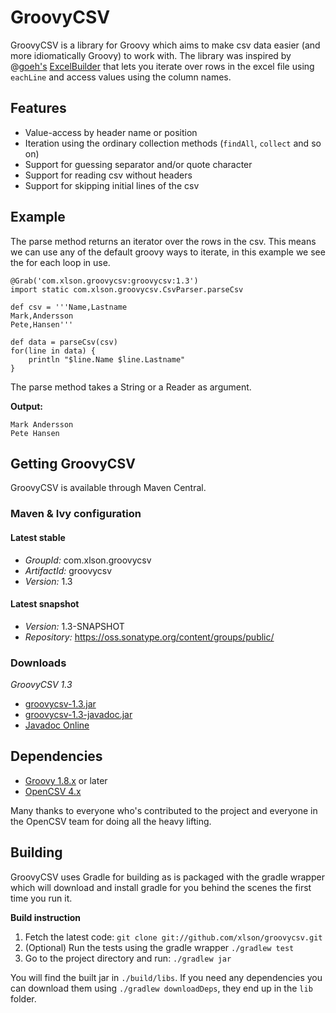 # GroovyCSV

GroovyCSV is a library for Groovy which aims to make csv data
easier (and more idiomatically Groovy) to work with. The library was inspired by @[goeh's](http://twitter.com/goeh)
[ExcelBuilder](http://www.technipelago.se/blog/show/groovy-poi-excel) that lets you
iterate over rows in the excel file using `eachLine` and access values
using the column names.

## Features

* Value-access by header name or position
* Iteration using the ordinary collection methods (`findAll`, `collect`
  and so on)
* Support for guessing separator and/or quote character
* Support for reading csv without headers
* Support for skipping initial lines of the csv

## Example

The parse method returns an iterator over the rows in the csv. This
means we can use any of the default groovy ways to iterate, in this
example we see the for each loop in use.

    @Grab('com.xlson.groovycsv:groovycsv:1.3')
    import static com.xlson.groovycsv.CsvParser.parseCsv

    def csv = '''Name,Lastname
    Mark,Andersson
    Pete,Hansen'''

    def data = parseCsv(csv)
    for(line in data) {
        println "$line.Name $line.Lastname"
    }

The parse method takes a String or a Reader as argument.

**Output:**

    Mark Andersson
    Pete Hansen

## Getting GroovyCSV

GroovyCSV is available through Maven Central.

### Maven & Ivy configuration

#### Latest stable

* *GroupId:* com.xlson.groovycsv
* *ArtifactId:* groovycsv
* *Version:* 1.3

#### Latest snapshot

* *Version:* 1.3-SNAPSHOT
* *Repository:* https://oss.sonatype.org/content/groups/public/

### Downloads

*GroovyCSV 1.3*


* [groovycsv-1.3.jar](http://repo1.maven.org/maven2/com/xlson/groovycsv/groovycsv/1.3/groovycsv-1.3.jar)
* [groovycsv-1.3-javadoc.jar](http://repo1.maven.org/maven2/com/xlson/groovycsv/groovycsv/1.3/groovycsv-1.3-javadoc.jar)
* [Javadoc Online](http://xlson.github.com/groovycsv/docs/1.3/javadoc/)

## Dependencies

* [Groovy 1.8.x](http://groovy.codehaus.org) or later
* [OpenCSV 4.x](http://opencsv.sourceforge.net/)


Many thanks to everyone who's contributed to the project and everyone in the OpenCSV team for
doing all the heavy lifting.

## Building

GroovyCSV uses Gradle for building as is packaged with the gradle wrapper which will download and install gradle for you behind the scenes the first time you run it.

**Build instruction**

1. Fetch the latest code: `git clone git://github.com/xlson/groovycsv.git`
2. (Optional) Run the tests using the gradle wrapper `./gradlew test`
4. Go to the project directory and run: `./gradlew jar`

You will find the built jar in `./build/libs`. If you need any
dependencies you can download them using `./gradlew downloadDeps`, they
end up in the `lib` folder.

